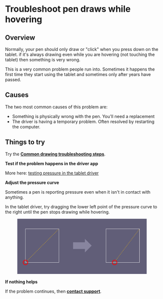 # Troubleshoot pen draws while hovering

## Overview

Normally, your pen should only draw or "click" when you press down on the tablet. if it's always drawing even while you are hovering (not touching the tablet) then something is very wrong.

This is a very common problem people run into. Sometimes it happens the first time they start using the tablet and sometimes only after years have passed.

## Causes

The two most common causes of this problem are:

* Something is physically wrong with the pen. You'll need a replacement
* The driver is having a temporary problem. Often resolved by restarting the computer.

## Things to try

Try the [**Common drawing troubleshooting steps**](common-drawing-troubleshooting-steps.md).&#x20;

**Test if the problem happens in the driver app**

More here: [testing pressure in the tablet driver](testing-pressure-in-the-tablet-driver.md)

**Adjust the pressure curve**

Sometimes a pen is reporting pressure even when it isn't in contact with anything.&#x20;

In the tablet driver, try dragging the lower left point of the pressure curve to the right until the pen stops drawing while hovering.&#x20;

<figure><img src="../.gitbook/assets/image (2).png" alt=""><figcaption></figcaption></figure>

**If nothing helps**

If the problem continues, then [**contact support**](../guides/general/contacting-support.md).





##

